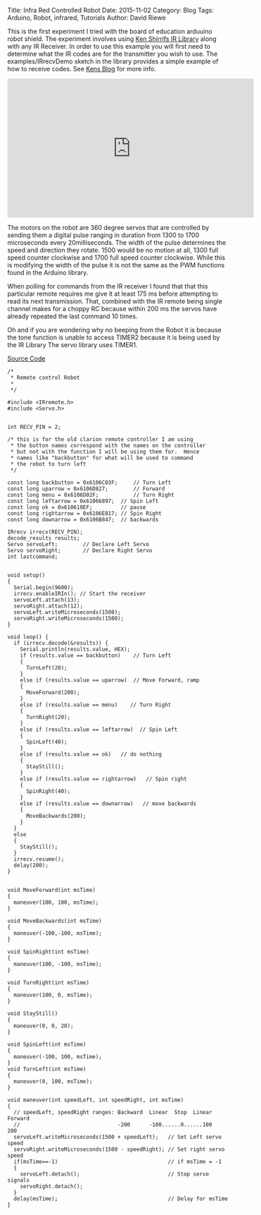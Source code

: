 Title: Infra Red Controlled Robot
Date: 2015-11-02
Category: Blog
Tags: Arduino, Robot, infrared, Tutorials
Author: David Riewe

This is the first experiment I tried with the board of education arduuino robot shield.  The experiment involves using [Ken Shirrifs IR Library](https://github.com/z3t0/Arduino-IRremote) along with any IR Receiver.  In order to use this example you will first need to determine what the IR codes are for the transmitter you wish to use.  The examples/IRrecvDemo sketch in the library provides a simple example of how to receive codes.  See [Kens Blog](http://www.righto.com/2009/08/multi-protocol-infrared-remote-library.html) for more info.

<iframe width="560" height="315" src="https://www.youtube.com/embed/fsBSJAT_SEQ" frameborder="0" allowfullscreen></iframe>

The motors on the robot are 360 degree servos that are controlled by sending them a digital pulse ranging in duration from 1300 to 1700 microseconds every 20milliseconds.  The width of the pulse determines the speed and direction they rotate.  1500 would be no motion at all, 1300 full speed counter clockwise and 1700 full speed counter clockwise.  While this is modifying the width of the pulse it is not the same as the PWM functions found in the Arduino library.

When polling for commands from the IR receiver I found that that this particular remote requires me give it at least 175 ms before attempting to read its next transmission.   That, combined with the IR remote being single channel makes for a choppy RC because within 200 ms the servos have already repeated the last command 10 times.

Oh and if you are wondering why no beeping from the Robot it is because the tone function is unable to access TIMER2 because it is being used by the IR Library   The servo library uses TIMER1.


[Source Code](https://github.com/driewe/RemoteControlRobotIR/blob/master/sourcecode/RemoteRobotWithFunctions.ino)

```
/*
 * Remote control Robot
 *
 */

#include <IRremote.h>
#include <Servo.h> 


int RECV_PIN = 2;

/* this is for the old clarion remote controller I am using
 * the button names correspond with the names on the controller
 * but not with the function I will be using them for.  Hence
 * names like "backbutton" for what will be used to command
 * the robot to turn left
 */
 
const long backbutton = 0x6106C03F;		// Turn Left
const long uparrow = 0x6106D827;		// Forward
const long menu = 0x6106D02F;			// Turn Right
const long leftarrow = 0x61066897;	// Spin Left
const long ok = 0x610610EF;			// pause
const long rightarrow = 0x6106E817;	// Spin Right
const long downarrow = 0x6106B847;	// backwards

IRrecv irrecv(RECV_PIN);
decode_results results;
Servo servoLeft;        // Declare Left Servo
Servo servoRight;       // Declare Right Servo
int lastcommand;


void setup()
{
  Serial.begin(9600);
  irrecv.enableIRIn(); // Start the receiver
  servoLeft.attach(13);
  servoRight.attach(12);
  servoLeft.writeMicroseconds(1500);
  servoRight.writeMicroseconds(1500);
}

void loop() {
  if (irrecv.decode(&results)) {
    Serial.println(results.value, HEX);
    if (results.value == backbutton)    // Turn Left
    {
      TurnLeft(20);
    } 
    else if (results.value == uparrow)  // Move Forward, ramp 
    {
      MoveForward(200); 
    }
    else if (results.value == menu)    // Turn Right
    {
      TurnRight(20);
    }
    else if (results.value == leftarrow)  // Spin Left
    {
      SpinLeft(40);
    }
    else if (results.value == ok)   // do nothing
    {
      StayStill();
    }
    else if (results.value == rightarrow)   // Spin right
    {
      SpinRight(40);
    }
    else if (results.value == downarrow)   // move backwards
    {
      MoveBackwards(200);
    }
  } 
  else 
  {
    StayStill();
  }
  irrecv.resume();
  delay(200);
}


void MoveForward(int msTime)
{
  maneuver(100, 100, msTime);
}

void MoveBackwards(int msTime)
{
  maneuver(-100,-100, msTime);
}

void SpinRight(int msTime)
{
  maneuver(100, -100, msTime);
}

void TurnRight(int msTime)
{
  maneuver(100, 0, msTime);
}

void StayStill()
{
  maneuver(0, 0, 20);
}

void SpinLeft(int msTime)
{
  maneuver(-100, 100, msTime);
}
void TurnLeft(int msTime)
{
  maneuver(0, 100, msTime);
}

void maneuver(int speedLeft, int speedRight, int msTime)
{
  // speedLeft, speedRight ranges: Backward  Linear  Stop  Linear   Forward
  //                               -200      -100......0......100       200
  servoLeft.writeMicroseconds(1500 + speedLeft);   // Set Left servo speed
  servoRight.writeMicroseconds(1500 - speedRight); // Set right servo speed
  if(msTime==-1)                                   // if msTime = -1
  {
    servoLeft.detach();                            // Stop servo signals
    servoRight.detach();
  }
  delay(msTime);                                   // Delay for msTime
}
```
